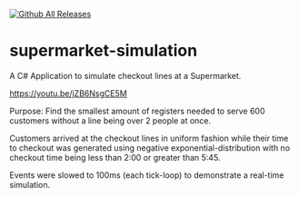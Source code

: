 [![Github All Releases](https://img.shields.io/github/downloads/nykez/supermarket-simulation/total.svg)]()


# supermarket-simulation
A C# Application to simulate checkout lines at a Supermarket.

https://youtu.be/jZB6NsgCE5M

Purpose: Find the smallest amount of registers needed to serve 600 customers without a line being over 2 people at once. 

Customers arrived at the checkout lines in uniform fashion while their time to checkout was generated using negative exponential-distribution with no checkout time being less than 2:00 or greater than 5:45. 


Events were slowed to 100ms (each tick-loop) to demonstrate a real-time simulation.

